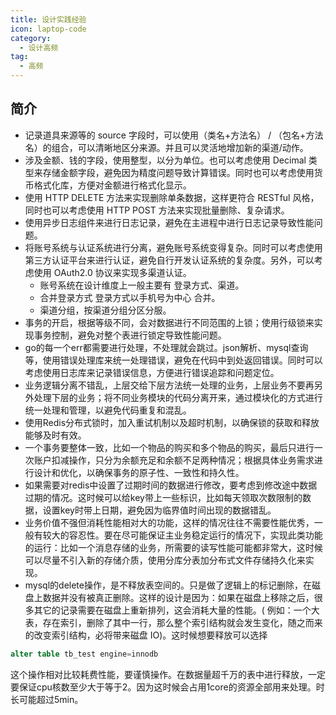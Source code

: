 ```yaml
---
title: 设计实践经验
icon: laptop-code
category:
  - 设计高频
tag:
  - 高频
---
```


## 简介

* 记录道具来源等的 source 字段时，可以使用（类名+方法名） / （包名+方法名）的组合，可以清晰地区分来源。并且可以灵活地增加新的渠道/动作。
* 涉及金额、钱的字段，使用整型，以分为单位。也可以考虑使用 Decimal 类型来存储金额字段，避免因为精度问题导致计算错误。同时也可以考虑使用货币格式化库，方便对金额进行格式化显示。
* 使用 HTTP DELETE 方法来实现删除单条数据，这样更符合 RESTful 风格，同时也可以考虑使用 HTTP POST 方法来实现批量删除、复杂请求。
* 使用异步日志组件来进行日志记录，避免在主进程中进行日志记录导致性能问题。
* 将账号系统与认证系统进行分离，避免账号系统变得复杂。同时可以考虑使用第三方认证平台来进行认证，避免自行开发认证系统的复杂度。另外，可以考虑使用
  OAuth2.0 协议来实现多渠道认证。
    * 账号系统在设计维度上一般主要有 登录方式、渠道。
    * 合并登录方式 登录方式以手机号为中心 合并。
    * 渠道分组，按渠道分组分区分服。
* 事务的开启，根据等级不同，会对数据进行不同范围的上锁；使用行级锁来实现事务控制，避免对整个表进行锁定导致性能问题。
* go的每一个err都需要进行处理，不处理就会跳过。json解析、mysql查询等，使用错误处理库来统一处理错误，避免在代码中到处返回错误。同时可以考虑使用日志库来记录错误信息，方便进行错误追踪和问题定位。
* 业务逻辑分离不错乱，上层交给下层方法统一处理的业务，上层业务不要再另外处理下层的业务；将不同业务模块的代码分离开来，通过模块化的方式进行统一处理和管理，以避免代码重复和混乱。
* 使用Redis分布式锁时，加入重试机制以及超时机制，以确保锁的获取和释放能够及时有效。
* 一个事务要整体一致，比如一个物品的购买和多个物品的购买，最后只进行一次账户扣减操作，只分为余额充足和余额不足两种情况；根据具体业务需求进行设计和优化，以确保事务的原子性、一致性和持久性。
* 如果需要对redis中设置了过期时间的数据进行修改，要考虑到修改途中数据过期的情况。这时候可以给key带上一些标识，比如每天领取次数限制的数据，设置key时带上日期，避免因为临界值时间出现的数据错乱。
* 业务价值不强但消耗性能相对大的功能，这样的情况往往不需要性能优秀，一般有较大的容忍性。要在尽可能保证主业务稳定运行的情况下，实现此类功能的运行：比如一个消息存储的业务，所需要的读写性能可能都非常大，这时候可以尽量不引入新的存储介质，使用分库分表加分布式文件存储持久化来实现。
* mysql的delete操作，是不释放表空间的。只是做了逻辑上的标记删除，在磁盘上数据并没有被真正删除。这样的设计是因为：如果在磁盘上移除之后，很多其它的记录需要在磁盘上重新排列，这会消耗大量的性能。(
例如：一个大表，存在索引，删除了其中一行，那么整个索引结构就会发生变化，随之而来的改变索引结构，必将带来磁盘 IO)。这时候想要释放可以选择

```sql
alter table tb_test engine=innodb
```

这个操作相对比较耗费性能，要谨慎操作。在数据量超千万的表中进行释放，一定要保证cpu核数至少大于等于2。因为这时候会占用1core的资源全部用来处理。时长可能超过5min。


